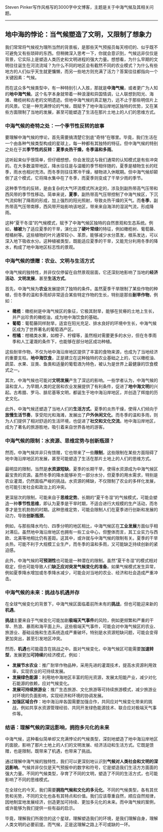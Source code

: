 Steven Pinker写作风格写的3000字中文博客，主题是关于中海气候及其相关问题。

---

## 地中海的悖论：当气候塑造了文明，又限制了想象力

我们常常将气候视为理所当然的背景板，是那些天气预报员每天唠叨的、似乎既不可避免又有些琐碎的东西。但稍微深入思考一下，你就会意识到，气候远非仅仅是背景，它实际上是塑造人类历史和文明进程的强大力量。想想看，为什么早期的文明往往诞生在河流流域？为什么不同的地区会有截然不同的农业模式？为什么有些地方的人们似乎天生就更慵懒，而另一些地方则充满了活力？答案往往都指向一个关键因素：气候。

而在这众多气候类型中，有一种特别引人入胜，那就是**中海气候**，或者更广为人知的**地中海气候**。这个名字本身就带着一种浪漫和异国情调，让人联想到阳光、海滩、橄榄树和古老的文明遗迹。但地中海气候的真正魅力，远不止于那些明信片上的风景。它是一种充满悖论的气候，既赋予了地中海沿岸地区独特的优势，又在某些方面限制了当地的发展，甚至可能塑造了生活在那片土地上的人们的思维方式。

### 中海气候的奇特之处：一个季节性反转的故事

要理解中海气候的悖论，首先需要搞清楚它到底“奇特”在哪里。毕竟，我们生活在一个由各种气候类型构成的星球上，每一种都有其独特的特征。但中海气候的特别之处在于其**季节性的反转**：**夏季炎热干燥，冬季温和多雨**。

这听起来似乎很简单，但仔细想想，你会发现这与我们通常的认知模式是有些冲突的。在大多数温带地区，降水往往是与温暖的季节相伴随的，夏季是植物生长的旺季，雨水也相对充沛。而冬季则往往寒冷干燥，植物进入休眠期。但中海气候却颠倒了这个模式，它将降水集中在了冬季，而夏季则变成了干旱少雨的季节。

这种季节性的反转，是由复杂的大气环流模式所决定的，涉及到副热带高气压带和西风带的季节性移动。简单来说，**夏季**，副热带高气压带控制了中海气候区，下沉气流抑制了降雨的形成，加上强烈的阳光照射，导致炎热干燥的天气。而**冬季**，副热带高气压带南移，西风带开始影响该地区，带来来自海洋的湿润气流，形成降雨。

这种“夏干冬湿”的气候模式，赋予了中海气候区独特的自然景观和生态系统。例如，**植被**为了适应夏季的干旱，演化出了**硬叶常绿**的特征，例如橄榄树、葡萄藤、柑橘树等。这些植物的叶片通常较小、革质，能够减少水分蒸发，根系发达，可以深入地下吸收水分。这种植被类型，既能适应夏季的干旱，又能充分利用冬季的降水，构成了地中海地区标志性的景观。

### 中海气候的馈赠：农业、文明与生活方式

中海气候的独特性，并非仅仅停留在自然景观层面，它还深刻地影响了当地的**经济活动**、**文明发展**，甚至**生活方式**。

首先，中海气候为**农业**发展提供了独特的条件。虽然夏季干旱限制了某些作物的种植，但冬季的温和多雨却非常适合某些特定作物的生长，特别是那些**耐旱作物**，例如：

*   **橄榄**：橄榄树是中海气候区的象征，它极其耐旱，能够在贫瘠的土地上生长，并产出珍贵的橄榄油，成为地中海饮食的基础。
*   **葡萄**：葡萄藤同样耐旱，适宜在阳光充足、排水良好的环境中生长，中海气候区成为了世界著名的葡萄酒产区。
*   **柑橘**：柑橘类水果，如橙子、柠檬等，虽然相对需要更多的水分，但在冬季雨季和人工灌溉的条件下，也能够在部分地区成功种植。

这些耐旱作物，不仅为地中海沿岸地区提供了丰富的食物来源，也成为了当地经济的重要支柱。**地中海饮食**，正是建立在这种独特的农业基础之上的，它以橄榄油、蔬菜、水果、豆类、鱼类和适量的葡萄酒为特色，被认为是世界上最健康的饮食模式之一。

其次，中海气候也可能对**文明发展**产生了深远的影响。一些学者认为，中海气候的温和宜人，为早期人类的定居和农业发展提供了有利条件，促进了**地中海文明**的兴起。古希腊、罗马、腓尼基等文明，都诞生于地中海沿岸地区，并创造了辉煌的历史文化。

此外，中海气候还塑造了当地人们的**生活方式**。夏季的炎热干燥，使得人们倾向于**放慢生活节奏**，享受阳光和海滩，发展出了**户外休闲文化**。而冬季的温和多雨，则为人们提供了相对舒适的生活环境，也促进了**社交和文化交流**。地中海沿岸地区，成为了著名的旅游胜地，吸引着来自世界各地的游客。

### 中海气候的限制：水资源、思维定势与创新瓶颈？

然而，中海气候并非只有馈赠，它也带来了一些**限制**，这些限制在某些方面阻碍了地中海沿岸地区的发展，甚至可能塑造了生活在那片土地上的人们的思维方式。

最明显的限制，当然是**水资源短缺**。夏季的长期干旱，使得水资源成为中海气候区最宝贵的资源。虽然冬季的降水能够补充一部分水分，但夏季的用水需求，特别是农业灌溉，仍然面临严峻的挑战。水资源的稀缺，不仅限制了农业的多样化发展，也可能引发社会和政治上的冲突。

更深层次的限制，可能来自于**思维定势**。长期的“夏干冬湿”的气候模式，可能会塑造一种**季节性思维**，即认为夏季是干旱时期，不适合进行大规模的生产活动，而冬季才是生机勃勃的时期。这种思维定势，可能会限制人们在夏季进行创新和发展的动力，导致**创新瓶颈**。

例如，与那些降水均匀、四季分明的地区相比，中海气候区在**工业发展**方面似乎相对滞后。虽然地中海沿岸地区也拥有一些工业中心，但整体而言，其工业实力与西欧、北美等地相比仍有差距。这其中，或许就与中海气候的限制有关。夏季的干旱炎热，可能不利于大规模工业生产，而冬季的温和多雨，又可能缺乏持续创新的紧迫感。

此外，中海气候的**可预测性**也可能是一种潜在的限制。虽然“夏干冬湿”的模式相对稳定，但也可能导致人们**缺乏应对突发气候变化的准备**。如果气候模式发生异常，例如夏季降水增加或冬季降水减少，可能会对当地的农业、经济和社会造成严重冲击。

### 中海气候的未来：挑战与机遇并存

在全球气候变化的背景下，中海气候区面临着前所未有的**挑战**，但也可能迎来新的**机遇**。

**挑战**主要来自于气候变化可能加剧**极端天气事件**的风险，例如更频繁和严重的干旱、热浪、暴雨和海平面上升。这些极端天气事件，可能会对中海气候区的农业、旅游业、基础设施和生态系统造成严重破坏。特别是水资源短缺问题，可能会变得更加突出，甚至引发地区冲突。

然而，**机遇**也可能蕴含在挑战之中。面对气候变化，中海气候区可能需要**加速转型**，发展更加**可持续**的经济模式，例如：

*   **发展节水农业**：推广耐旱作物品种，采用先进的灌溉技术，提高水资源利用效率，实现农业的可持续发展。
*   **发展绿色能源**：利用地中海地区丰富的阳光资源，发展太阳能产业，减少对化石能源的依赖，应对气候变化。
*   **发展可持续旅游业**：推广生态旅游、文化旅游等可持续旅游模式，减少旅游业对环境的负面影响，实现经济和环境的协调发展。
*   **加强区域合作**：地中海沿岸各国需要加强合作，共同应对气候变化带来的挑战，例如共享水资源管理经验、共同开发绿色能源技术、联合应对极端天气事件等。

### 结语：理解气候的深远影响，拥抱多元化的未来

中海气候，这种看似简单却又充满悖论的气候类型，深刻地塑造了地中海沿岸地区的面貌，影响了那片土地上的人们的文明发展、经济活动和生活方式。它既是馈赠，也是限制，既带来了机遇，也带来了挑战。

通过理解中海气候的独特性，我们可以更深刻地认识到**气候对人类社会和文明的深远影响**。气候并非仅仅是天气预报中的数字和符号，它是塑造我们生活方方面面的强大力量。不同的气候类型，孕育了不同的文明，塑造了不同的生活方式，也可能影响了不同的思维模式。

在全球化的今天，我们需要**拥抱气候和文化的多元化**。不同的气候类型，各有其优势和劣势，不同的文化也各有其特点和价值。我们应该尊重自然，顺应自然规律，因地制宜地发展经济，创造更加可持续、更加多元化的未来。而中海气候的案例，或许能够为我们提供一些有益的启示。

毕竟，理解我们所居住的这个星球，理解塑造我们的环境，是我们理解自身，理解人类文明的必要前提。而气候，正是这理解之路上不可或缺的一环。
